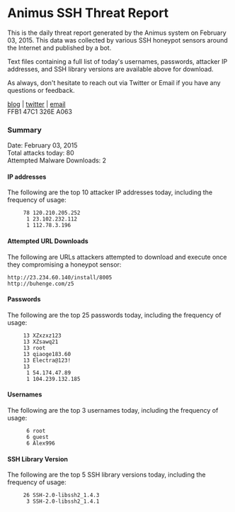 # Animus SSH Threat Report

This is the daily threat report generated by the Animus system on February 03, 2015. This data was collected by various SSH honeypot sensors around the Internet and published by a bot.  

Text files containing a full list of today's usernames, passwords, attacker IP addresses, and SSH library versions are available above for download.  

As always, don't hesitate to reach out via Twitter or Email if you have any questions or feedback.  

[blog](http://morris.guru) | [twitter](https://twitter.com/andrew___morris) | [email](mailto:andrew@morris.guru)  
FFB1 47C1 326E A063  

### Summary

Date: February 03, 2015  
Total attacks today: 80  
Attempted Malware Downloads: 2 

#### IP addresses
The following are the top 10 attacker IP addresses today, including the frequency of usage:
```
     78 120.210.205.252
      1 23.102.232.112
      1 112.78.3.196
```

#### Attempted URL Downloads
The following are URLs attackers attempted to download and execute once they compromising a honeypot sensor:
```
http://23.234.60.140/install/8005
http://buhenge.com/z5
```

#### Passwords
The following are the top 25 passwords today, including the frequency of usage:
```
     13 XZxzxz123
     13 XZsawq21
     13 root
     13 qiaoge183.60
     13 Electra@123!
     13 
      1 54.174.47.89
      1 104.239.132.185
```

#### Usernames
The following are the top 3 usernames today, including the frequency of usage:
```
      6 root
      6 guest
      6 Alex996
```

#### SSH Library Version
The following are the top 5 SSH library versions today, including the frequency of usage:
```
     26 SSH-2.0-libssh2_1.4.3
      3 SSH-2.0-libssh2_1.4.1
```

